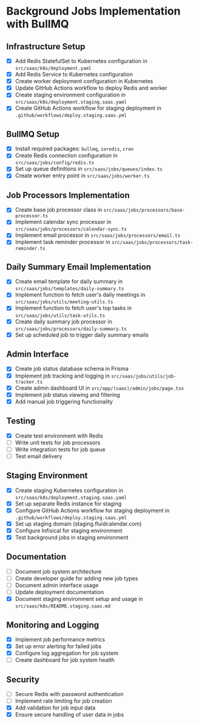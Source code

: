 # Background Jobs Implementation with BullMQ

## Infrastructure Setup
- [x] Add Redis StatefulSet to Kubernetes configuration in `src/saas/k8s/deployment.yaml`
- [x] Add Redis Service to Kubernetes configuration
- [x] Create worker deployment configuration in Kubernetes
- [x] Update GitHub Actions workflow to deploy Redis and worker
- [x] Create staging environment configuration in `src/saas/k8s/deployment.staging.saas.yaml`
- [x] Create GitHub Actions workflow for staging deployment in `.github/workflows/deploy.staging.saas.yml`

## BullMQ Setup
- [x] Install required packages: `bullmq`, `ioredis`, `cron`
- [x] Create Redis connection configuration in `src/saas/jobs/config/redis.ts`
- [x] Set up queue definitions in `src/saas/jobs/queues/index.ts`
- [x] Create worker entry point in `src/saas/jobs/worker.ts`

## Job Processors Implementation
- [x] Create base job processor class in `src/saas/jobs/processors/base-processor.ts`
- [x] Implement calendar sync processor in `src/saas/jobs/processors/calendar-sync.ts`
- [x] Implement email processor in `src/saas/jobs/processors/email.ts`
- [x] Implement task reminder processor in `src/saas/jobs/processors/task-reminder.ts`

## Daily Summary Email Implementation
- [x] Create email template for daily summary in `src/saas/jobs/templates/daily-summary.ts`
- [x] Implement function to fetch user's daily meetings in `src/saas/jobs/utils/meeting-utils.ts`
- [x] Implement function to fetch user's top tasks in `src/saas/jobs/utils/task-utils.ts`
- [x] Create daily summary job processor in `src/saas/jobs/processors/daily-summary.ts`
- [x] Set up scheduled job to trigger daily summary emails

## Admin Interface
- [x] Create job status database schema in Prisma
- [x] Implement job tracking and logging in `src/saas/jobs/utils/job-tracker.ts`
- [x] Create admin dashboard UI in `src/app/(saas)/admin/jobs/page.tsx`
- [x] Implement job status viewing and filtering
- [x] Add manual job triggering functionality

## Testing
- [x] Create test environment with Redis
- [ ] Write unit tests for job processors
- [ ] Write integration tests for job queue
- [ ] Test email delivery

## Staging Environment
- [x] Create staging Kubernetes configuration in `src/saas/k8s/deployment.staging.saas.yaml`
- [x] Set up separate Redis instance for staging
- [x] Configure GitHub Actions workflow for staging deployment in `.github/workflows/deploy.staging.saas.yml`
- [x] Set up staging domain (staging.fluidcalendar.com)
- [x] Configure Infisical for staging environment
- [x] Test background jobs in staging environment

## Documentation
- [ ] Document job system architecture
- [ ] Create developer guide for adding new job types
- [ ] Document admin interface usage
- [ ] Update deployment documentation
- [x] Document staging environment setup and usage in `src/saas/k8s/README.staging.saas.md`

## Monitoring and Logging
- [x] Implement job performance metrics
- [x] Set up error alerting for failed jobs
- [x] Configure log aggregation for job system
- [ ] Create dashboard for job system health

## Security
- [ ] Secure Redis with password authentication
- [ ] Implement rate limiting for job creation
- [x] Add validation for job input data
- [x] Ensure secure handling of user data in jobs
